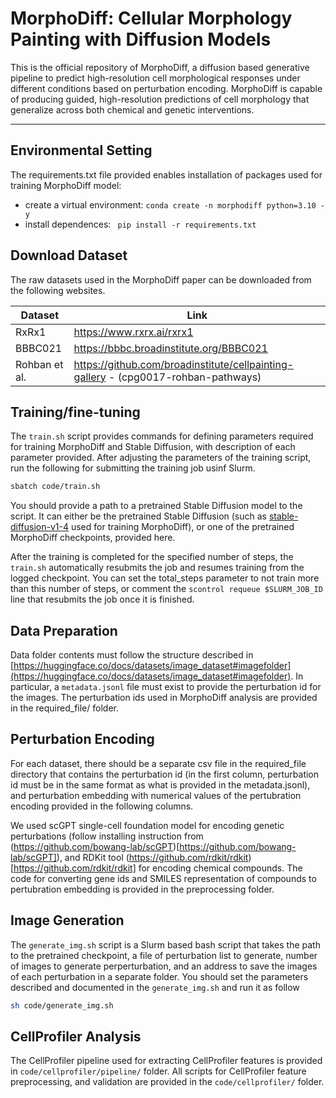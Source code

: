 # MorphoDiff: Cellular Morphology Painting with Diffusion Models

This is the official repository of MorphoDiff, a diffusion based generative pipeline to predict high-resolution cell morphological responses under different conditions based on perturbation encoding.  MorphoDiff is capable of producing guided, high-resolution predictions of cell morphology that generalize across both chemical and genetic interventions.

---

## Environmental Setting

The requirements.txt file provided enables installation of packages used for training MorphoDiff model:

- create a virtual environment: `conda create -n morphodiff python=3.10 -y`
- install dependences: ` pip install -r requirements.txt`

<!-- ## Codebase overview

Code used for data processing, training and validaiton presented in the MorphoDiff manuscript are provided in this repository. Model weights as well as the hyperparameter configuration will be provided publicly upon acceptance.

```bash
├── code
│   ├── bash # Containing (Slurm) bash scripts for training, image generation, and testing generated images
│   ├── cellprofiler # Containing CellProfiler pipelines used for feature extraction, and Python scripts used for feature preprocessing and analysis
│   ├── evaluation # Containing Python scripts for image generation and distance metric calculation
│   ├── preprocessing # Contatinig Python scripts used for data pre-processing
│   ├── cell_cropped_benchmarking_code # Contatinig scripts used for cell-cropped image analysis 
│   ├── required_file # Contatining files required for perturbation encoding of all datasets (perturbation encoded vectors)
│   ├── perturbation_encoder.py # Implementation of perturbation encoding class as part of the MorphoDiff pipeline
│   └── train_text_to_image_cell_painting.py # The modified training script of Stable Diffusion
``` -->

## Download Dataset

The raw datasets used in the MorphoDiff paper can be downloaded from the following websites.

| Dataset       | Link                                                                               |
| ------------- | ---------------------------------------------------------------------------------- |
| RxRx1         | https://www.rxrx.ai/rxrx1                                                          |
| BBBC021       | https://bbbc.broadinstitute.org/BBBC021                                            |
| Rohban et al. | https://github.com/broadinstitute/cellpainting-gallery - (cpg0017-rohban-pathways) |

## Training/fine-tuning

The `train.sh` script provides commands for defining parameters required for training MorphoDiff and Stable Diffusion, with description of each parameter provided. After adjusting the parameters of the training script, run the following for submitting the training job usinf Slurm.

```bash
sbatch code/train.sh
```

You should provide a path to a pretrained Stable Diffusion model to the script. It can either be the pretrained Stable Diffusion (such as [stable-diffusion-v1-4](https://huggingface.co/CompVis/stable-diffusion-v1-4) used for training MorphoDiff), or one of the pretrained MorphoDiff checkpoints, provided here.

After the training is completed for the specified number of steps, the `train.sh` automatically resubmits the job and resumes training from the logged checkpoint. You can set the total_steps parameter to not train more than this number of steps, or comment the `scontrol requeue $SLURM_JOB_ID` line that resubmits the job once it is finished. 


## Data Preparation

Data folder contents must follow the structure described in [https://huggingface.co/docs/datasets/image_dataset#imagefolder](https://huggingface.co/docs/datasets/image_dataset#imagefolder). In particular, a `metadata.jsonl` file must exist to provide the perturbation id for the images. The perturbation ids used in MorphoDiff analysis are provided in the required_file/ folder.


## Perturbation Encoding

For each dataset, there should be a separate csv file in the required_file directory that contains the perturbation id (in the first column, perturbation id must be in the same format as what is provided in the metadata.jsonl), and perturbation embedding with numerical values of the pertubration encoding provided in the following columns. 

We used scGPT single-cell foundation model for encoding genetic perturbations (follow installing instruction from (https://github.com/bowang-lab/scGPT)[https://github.com/bowang-lab/scGPT]), and RDKit tool (https://github.com/rdkit/rdkit)[https://github.com/rdkit/rdkit] for encoding chemical compounds. The code for converting gene ids and SMILES representation of compounds to pertubration embedding is provided in the preprocessing folder.


## Image Generation

The `generate_img.sh` script is a Slurm based bash script that takes the path to the pretrained checkpoint, a file of perturbation list to generate, number of images to generate perperturbation, and an address to save the images of each perturbation in a separate folder. You should set the parameters described and documented in the `generate_img.sh` and run it as follow

```bash
sh code/generate_img.sh
```

## CellProfiler Analysis

The CellProfiler pipeline used for extracting CellProfiler features is provided in `code/cellprofiler/pipeline/` folder. All scripts for CellProfiler feature preprocessing, and validation are provided in the `code/cellprofiler/` folder.


